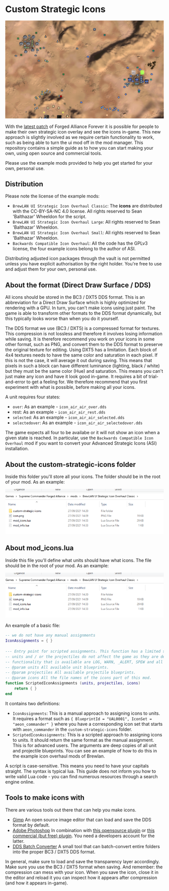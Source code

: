 # Custom Strategic Icons

![](images/example-b.png)

With the [latest patch](https://github.com/FAForever/fa/pull/3450) of Forged Alliance Forever it is possible for people to make their own strategic icon overlay and see the icons in-game. This new approach is slightly involved as we require certain functionality to work, such as being able to turn the ui mod off in the mod manager. This repository contains a simple guide as to how you can start making your own, using open source and commercial tools.

Please use the example mods provided to help you get started for your own, personal use.

## Distribution

Please note the license of the example mods:
 - `BrewLAN UI Strategic Icon Overhaul Classic`: The **icons** are distributed with the CC-BY-SA-NC 4.0 license. All rights reserved to Sean 'Balthazar' Wheeldon for the script.
 - `BrewLAN UI Strategic Icon Overhaul Large`: All rights reserved to Sean 'Balthazar' Wheeldon.
 - `BrewLAN UI Strategic Icon Overhaul Small`: All rights reserved to Sean 'Balthazar' Wheeldon.
 - `Backwards Compatible Icon Overhaul`: All the code has the GPLv3 license, the four example icons belong to the author of ASI.

Distributing adjusted icon packages through the vault is not permitted unless you have explicit authorisation by the right holder. You're free to use and adjust them for your own, personal use.

## About the format (Direct Draw Surface / DDS)

All icons should be stored in the BC3 / DXT5 DDS format. This is an abbreviation for a Direct Draw Surface which is highly optimized for rendering with a GPU. In turn, you can't make icons using just paint. The game is able to transform other formats to the DDS format dynamically, but this typically looks worse than when you do it yourself.

The DDS format we use (BC3 / DXT5) is a compressed format for textures. This compression is not lossless and therefore it involves losing information while saving. It is therefore recommend you work on your icons in some other format, such as PNG, and convert them to the DDS format to preserve the original texture for editing. Using DXT5 has a limitation. Each block of 4x4 textures needs to have the same color and saturation in each pixel. If this is not the case, it will average it out during saving. This means that pixels in such a block can have different luminance (lighting, black / white) but they must be the same color (Hue) and saturation. This means you can't just make any icon and have it look good in-game. It requires a bit of trial-and-error to get a feeling for. We therefore recommend that you first experiment with what is possible, before making all your icons.

A unit requires four states:
 - `over`: As an example - `icon_air_air_over.dds`
 - rest: As an example - `icon_air_air_rest.dds`
 - `selected`: As an example - `icon_air_air_selected.dds`
 - `selectedover`: As an example - `icon_air_air_selectedover.dds`

The game expects all four to be availabe or it will not show an icon when a given state is reached. In particular, use the `Backwards Compatible Icon Overhaul` mod if you want to convert your Advanced Strategic Icons (ASI) installation.

## About the custom-strategic-icons folder

Inside this folder you'll store all your icons. The folder should be in the root of your mod. As an example:

![](/images/example-a.png)

## About mod_icons.lua

Inside this file you'll define what units should have what icons. The file should be in the root of your mod. As an example:

![](/images/example-a.png)

An example of a basic file:

```lua
-- we do not have any manual assignments
IconAssignments = { }

--- Entry point for scripted assignments. This function has a limited scope and any changes to the 
-- units and / or the projectiles do not affect the game as they are deep-copied of the originals. The 
-- functionality that is available are LOG, WARN, _ALERT, SPEW and all table, math and string operations.
-- @param units All available unit blueprints.
-- @param projectiles All available projectile blueprints.
-- @param icons All the file names of the icons part of this mod.
function ScriptedIconAssignments (units, projectiles, icons)
    return { }
end
```

It contains two definitions:
 - `IconAssignments`: This is a manual approach to assigning icons to units. It requires a format such as `{ BlueprintId = "UAL0001", IconSet = "aeon_commander" }` where you have a corresponding icon set that starts with `aeon_commander` in the `custom-strategic-icons` folder. 
 - `ScriptedIconAssignments`: This is a scripted approach to assigning icons to units. It should return the same format as the manual assignment. This is for advanced users. The arguments are deep copies of all unit and projectile blueprints. You can see an example of how to do this in the example icon overhaul mods of Brewlan.

A script is case-sensitive. This means you need to have your capitals straight. The syntax is typical lua. This guide does not inform you how to write valid Lua code - you can find numerous resources through a search engine online.

## Tools to make icons with

There are various tools out there that can help you make icons.
 - [Gimp](https://www.gimp.org/) An open source image editor that can load and save the DDS format by default.
 - [Adobe Photoshop](https://www.adobe.com/products/photoshop.html) In combination with [this opensource plugin](http://gametechdev.github.io/Intel-Texture-Works-Plugin/) or [this commercial (but free) plugin](https://developer.nvidia.com/nvidia-texture-tools-exporter). You need a developers account for the latter.
 - [DDS Batch Converter](https://vvvv.org/contribution/dds-converter) A small tool that can batch-convert entire folders into the proper BC3 / DXT5 DDS format. 

In general, make sure to load and save the transparency layer accordingly. Make sure you use the BC3 / DXT5 format when saving. And remember: the compression can mess with your icon. When you save the icon, close it in the editor and reload it you can inspect how it appears after compression (and how it appears in-game).
